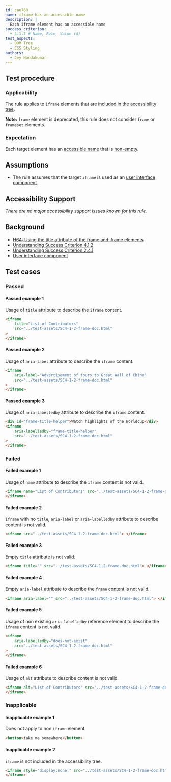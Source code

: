 ```yaml
---
id: cae760
name: iframe has an accessible name
description: |
  Each iframe element has an accessible name
success_criterion:
  - 4.1.2 # Name, Role, Value (A)
test_aspects:
  - DOM Tree
  - CSS Styling
authors:
  - Jey Nandakumar
---
```


## Test procedure

### Applicability

The rule applies to `iframe` elements that are [included in the accessibility tree](#included-in-the-accessibility-tree).

**Note:** `frame` element is deprecated, this rule does not consider `frame` or `frameset` elements.

### Expectation

Each target element has an [accessible name](#accessible-name) that is [non-empty](#non-empty).

## Assumptions

- The rule assumes that the target `iframe` is used as an [user interface component](https://www.w3.org/TR/WCAG21/#dfn-user-interface-components).

## Accessibility Support

_There are no major accessibility support issues known for this rule._

## Background

- [H64: Using the title attribute of the frame and iframe elements](http://www.w3.org/TR/WCAG20-TECHS/H64.html)
- [Understanding Success Criterion 4.1.2](https://www.w3.org/WAI/WCAG21/Understanding/name-role-value.html)
- [Understanding Success Criterion 2.4.1](https://www.w3.org/WAI/WCAG21/Understanding/bypass-blocks.html)
- [User interface component](https://www.w3.org/TR/WCAG21/#dfn-user-interface-components)

## Test cases

### Passed

#### Passed example 1

Usage of `title` attribute to describe the `iframe` content.

```html
<iframe
	title="List of Contributors"
	src="../test-assets/SC4-1-2-frame-doc.html"
>
</iframe>
```

#### Passed example 2

Usage of `aria-label` attribute to describe the `iframe` content.

```html
<iframe
	aria-label="Advertisement of tours to Great Wall of China"
	src="../test-assets/SC4-1-2-frame-doc.html"
>
</iframe>
```

#### Passed example 3

Usage of `aria-labelledby` attribute to describe the `iframe` content.

```html
<div id="frame-title-helper">Watch highlights of the Worldcup</div>
<iframe
	aria-labelledby="frame-title-helper"
	src="../test-assets/SC4-1-2-frame-doc.html"
>
</iframe>
```

### Failed

#### Failed example 1

Usage of `name` attribute to describe the `iframe` content is not valid.

```html
<iframe name="List of Contributors" src="../test-assets/SC4-1-2-frame-doc.html">
</iframe>
```

#### Failed example 2

`iframe` with no `title`, `aria-label` or `aria-labelledby` attribute to describe content is not valid.

```html
<iframe src="../test-assets/SC4-1-2-frame-doc.html"> </iframe>
```

#### Failed example 3

Empty `title` attribute is not valid.

```html
<iframe title="" src="../test-assets/SC4-1-2-frame-doc.html"> </iframe>
```

#### Failed example 4

Empty `aria-label` attribute to describe the `frame` content is not valid.

```html
<iframe aria-label="" src="../test-assets/SC4-1-2-frame-doc.html"> </iframe>
```

#### Failed example 5

Usage of non existing `aria-labelledby` reference element to describe the `iframe` content is not valid.

```html
<iframe
	aria-labelledby="does-not-exist"
	src="../test-assets/SC4-1-2-frame-doc.html"
>
</iframe>
```

#### Failed example 6

Usage of `alt` attribute to describe content is not valid.

```html
<iframe alt="List of Contributors" src="../test-assets/SC4-1-2-frame-doc.html">
</iframe>
```

### Inapplicable

#### Inapplicable example 1

Does not apply to non `iframe` element.

```html
<button>take me somewhere</button>
```

#### Inapplicable example 2

`iframe` is not included in the accessibility tree.

```html
<iframe style="display:none;" src="../test-assets/SC4-1-2-frame-doc.html">
</iframe>
```
